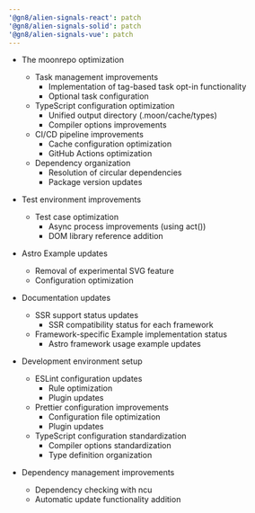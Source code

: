 ```yaml
---
'@gn8/alien-signals-react': patch
'@gn8/alien-signals-solid': patch
'@gn8/alien-signals-vue': patch
---
```


- The moonrepo optimization

  - Task management improvements
    - Implementation of tag-based task opt-in functionality
    - Optional task configuration
  - TypeScript configuration optimization
    - Unified output directory (.moon/cache/types)
    - Compiler options improvements
  - CI/CD pipeline improvements
    - Cache configuration optimization
    - GitHub Actions optimization
  - Dependency organization
    - Resolution of circular dependencies
    - Package version updates

- Test environment improvements

  - Test case optimization
    - Async process improvements (using act())
    - DOM library reference addition

- Astro Example updates

  - Removal of experimental SVG feature
  - Configuration optimization

- Documentation updates

  - SSR support status updates
    - SSR compatibility status for each framework
  - Framework-specific Example implementation status
    - Astro framework usage example updates

- Development environment setup

  - ESLint configuration updates
    - Rule optimization
    - Plugin updates
  - Prettier configuration improvements
    - Configuration file optimization
    - Plugin updates
  - TypeScript configuration standardization
    - Compiler options standardization
    - Type definition organization

- Dependency management improvements

  - Dependency checking with ncu
  - Automatic update functionality addition
